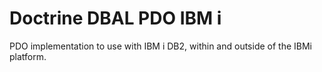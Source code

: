 # Doctrine DBAL PDO IBM i
PDO implementation to use with IBM i DB2, within and outside of the IBMi platform.

